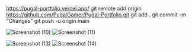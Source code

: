 https://pugal-portfolio.vercel.app/
git remote add origin https://github.com/PugalGamer/Pugal-Portfolio.git
git add .
git commit -m "Changes"
git push -u origin main


![Screenshot (10)](https://github.com/PugalGamer/Pugal-Portfolio/assets/151002950/a4c5a4ea-327c-49de-9b90-77688e6b1927)
![Screenshot (11)](https://github.com/PugalGamer/Pugal-Portfolio/assets/151002950/ed438311-24ed-4ce9-ba8d-a3bb8cf48fd2)

![Screenshot (13)](https://github.com/PugalGamer/Pugal-Portfolio/assets/151002950/15aa0dec-4745-4a4f-80f7-346abc668ce1)
![Screenshot (14)](https://github.com/PugalGamer/Pugal-Portfolio/assets/151002950/004356d9-796e-41f0-97a5-ef83fb04eb89)

